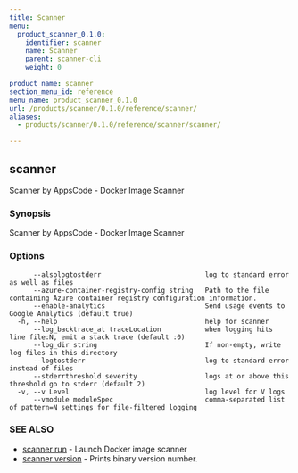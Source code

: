 ```yaml
---
title: Scanner
menu:
  product_scanner_0.1.0:
    identifier: scanner
    name: Scanner
    parent: scanner-cli
    weight: 0

product_name: scanner
section_menu_id: reference
menu_name: product_scanner_0.1.0
url: /products/scanner/0.1.0/reference/scanner/
aliases:
  - products/scanner/0.1.0/reference/scanner/scanner/

---
```

## scanner

Scanner by AppsCode - Docker Image Scanner

### Synopsis

Scanner by AppsCode - Docker Image Scanner

### Options

```
      --alsologtostderr                          log to standard error as well as files
      --azure-container-registry-config string   Path to the file containing Azure container registry configuration information.
      --enable-analytics                         Send usage events to Google Analytics (default true)
  -h, --help                                     help for scanner
      --log_backtrace_at traceLocation           when logging hits line file:N, emit a stack trace (default :0)
      --log_dir string                           If non-empty, write log files in this directory
      --logtostderr                              log to standard error instead of files
      --stderrthreshold severity                 logs at or above this threshold go to stderr (default 2)
  -v, --v Level                                  log level for V logs
      --vmodule moduleSpec                       comma-separated list of pattern=N settings for file-filtered logging
```

### SEE ALSO

* [scanner run](/docs/reference/scanner/scanner_run.md)	 - Launch Docker image scanner
* [scanner version](/docs/reference/scanner/scanner_version.md)	 - Prints binary version number.

